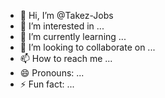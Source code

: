 - 👋 Hi, I’m @Takez-Jobs
- 👀 I’m interested in ...
- 🌱 I’m currently learning ...
- 💞️ I’m looking to collaborate on ...
- 📫 How to reach me ...
- 😄 Pronouns: ...
- ⚡ Fun fact: ...

<!---
Takez-Jobs/Takez-Jobs is a ✨ special ✨ repository because its `README.md` (this file) appears on your GitHub profile.
You can click the Preview link to take a look at your changes.
--->
